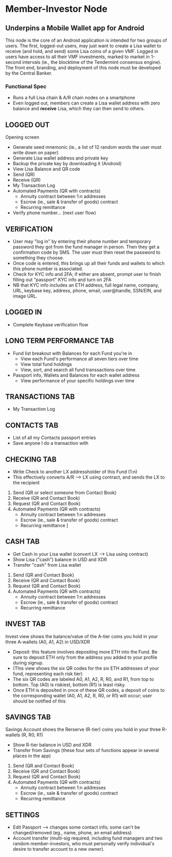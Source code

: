 
# Member-Investor Node

## Underpins a Mobile Wallet app for Android
This node is the core of an Android application is intended for two groups of users. The first, logged-out users, may just want to create a Lisa wallet to receive (and hold, and send) some Lisa coins of a given VMF. Logged in users have access to all their VMF investments, marked to market in 1-second intervals (ie., the blocktime of the Tendermint consensus engine). The front end, branding, and deployment of this node must be developed by the Central Banker.

### Functional Spec
* Runs a full Lisa chain & A/R chain nodes on a smartphone
* Even logged out, members can create a Lisa wallet address with zero balance and **receive** Lisa, which they can then send to others.

 ## LOGGED OUT
 Opening screen
 * Generate seed mnemonic (ie., a list of 12 random words the user must write down on paper)
 * Generate Lisa wallet address and private key
 * Backup the private key by downloading it (Android)
 * View Lisa Balance and QR code
  * Send (QR)
  * Receive (QR)
  * My Transaction Log
  * Automated Payments (QR with contracts)
    * Annuity contract between 1:n addresses
    * Escrow (ie., sale & transfer of goods) contract
    * Recurring remittance 
  * Verify phone number... (next user flow)
 
 ## VERIFICATION
 * User may "log in" by entering their phone number and temporary password they got from the fund manager in person. Then they get a confirmation code by SMS. The user must then reset the password to something they choose.
  * Once code is entered, this brings up all their funds and wallets to which this phone number is associated. 
  * Check for KYC info and 2FA; if either are absent, prompt user to finish filling out "passport" KYC info and turn on 2FA
  * NB that KYC info includes an ETH address, full legal name, company, URL, keybase key, address, phone, email, user@handle, SSN/EIN, and image URL.

## LOGGED IN
* Complete Keybase verification flow

## LONG TERM PERFORMANCE TAB
* Fund list breakout with Balances for each Fund you're in
  * View each Fund's performance all seven tiers over time
  * View total fund holdings
  * View, sort, and search all fund transsactions over time
* Passport info, Wallets and Balances for each wallet address
  * View performance of your specific holdings over time

## TRANSACTIONS TAB
* My Transaction Log

## CONTACTS TAB
* List of all my Contacts passport entries
* Save anyone I do a transaction with

## CHECKING TAB
* Write Check to another LX addressholder of this Fund (1:n)
 *  This effectively converts A/R --> LX using contract, and sends the LX to the recipient
 1. Send (QR or select someone from Contact Book)
 2. Receive (QR and Contact Book)
 3. Request (QR and Contact Book)
 4. Automated Payments (QR with contracts)
    * Annuity contract between 1:n addresses
    * Escrow (ie., sale & transfer of goods) contract
    * Recurring remittance ] 

## CASH TAB
* Get Cash in your Lisa wallet (convert LX --> Lisa using contract)
* Show Lisa ("cash") balance in USD and XDR
*  Transfer "cash" from Lisa wallet
 1. Send (QR and Contact Book)
 2. Receive (QR and Contact Book)
 3. Request (QR and Contact Book)
 4. Automated Payments (QR with contracts)
    * Annuity contract between 1:n addresses
    * Escrow (ie., sale & transfer of goods) contract
    * Recurring remittance 
    
## INVEST TAB
Invest view shows the balance/value of the A-tier coins you hold in your three A-wallets (A0, A1, A2) in USD/XDR
* Deposit: this feature involves depositing more ETH into the Fund. Be sure to deposit ETH only from the address you added to your profile during signup.
 * (This view shows the six QR codes for the six ETH addresses of your fund, representing each risk tier)
 * The six QR codes are labeled A0, A1, A2, R, R0, and R1, from top to bottom. Top (A0) is riskiest, bottom (R1) is least risky.
 * Once ETH is deposited in once of these QR codes, a deposit of coins to the corresponding wallet (A0, A1, A2, R, R0, or R1) will occur; user should be notified of this
 
## SAVINGS TAB
Savings Account shows the Rerserve (R-tier) coins you hold in your three R-wallets (R, R0, R1)
 * Show R-tier balance in USD and XDR
 * Transfer from Savings (these four sets of functions appear in several places in the app)
 1. Send (QR and Contact Book)
 2. Receive (QR and Contact Book)
 3. Request (QR and Contact Book)
 4. Automated Payments (QR with contracts)
    * Annuity contract between 1:n addresses
    * Escrow (ie., sale & transfer of goods) contract
    * Recurring remittance 

## SETTINGS 
* Edit Passport --> changes some contact info; some can't be changed/removed (eg., name, phone, an email address) 
* Account transfer (multi-sig required, including fund managers and two random member-investors, who must personally verify individual's desire to transfer account to a new owner).
